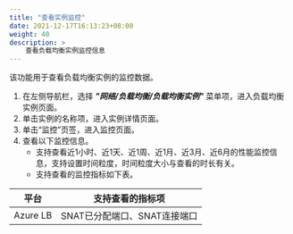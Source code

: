 ```yaml
---
title: "查看实例监控"
date: 2021-12-17T16:13:23+08:00
weight: 40
description: >
    查看负载均衡实例监控信息
---
```



该功能用于查看负载均衡实例的监控数据。

1. 在左侧导航栏，选择 **_"网络/负载均衡/负载均衡实例"_** 菜单项，进入负载均衡实例页面。
2. 单击实例的名称项，进入实例详情页面。
2. 单击“监控”页签，进入监控页面。
3. 查看以下监控信息。
    - 支持查看近1小时、近1天、近1周、近1月、近3月、近6月的性能监控信息，支持设置时间粒度，时间粒度大小与查看的时长有关。
    - 支持查看的监控指标如下表。


平台 | 支持查看的指标项 
---------|----------
Azure LB | SNAT已分配端口、SNAT连接端口